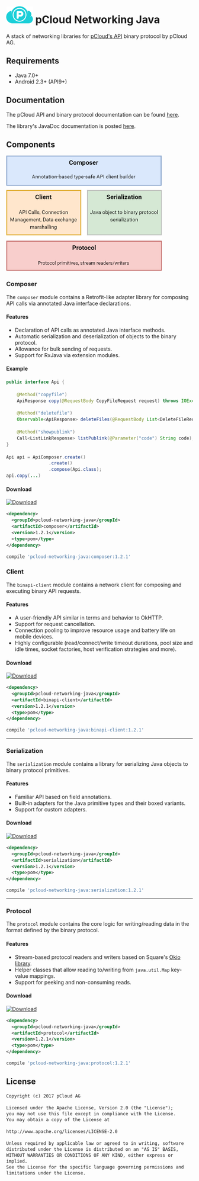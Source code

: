 # <img src="docs/logo_color.png" width="72"> pCloud Networking Java

A stack of networking libraries for [ pCloud's API][docs] binary protocol by pCloud AG.

## Requirements

- Java 7.0+
- Android 2.3+ (API9+)

## Documentation

The pCloud API and binary protocol documentation can be found [here][docs].

The library's JavaDoc documentation is posted [here](https://pcloud.github.io/pcloud-networking-java/).


## Components

<img src="docs/images/module-stack.png">

### Composer

The `composer` module contains a Retrofit-like adapter library for composing API calls via annotated Java interface declarations.

#### Features

* Declaration of API calls as annotated Java interface methods.
* Automatic serialization and deserialization of objects to the binary protocol.
* Allowance for bulk sending of requests.
* Support for RxJava via extension modules.

#### Example

```java
public interface Api {

    @Method("copyfile")
    ApiResponse copy(@RequestBody CopyFileRequest request) throws IOException;

    @Method("deletefile")
    Observable<ApiResponse> deleteFiles(@RequestBody List<DeleteFileRequest> requests);

    @Method("showpublink")
    Call<ListLinkResponse> listPublink(@Parameter("code") String code);
}

Api api = ApiComposer.create()
                .create()
                .compose(Api.class);
api.copy(...)

```

#### Download

[ ![Download](https://api.bintray.com/packages/pcloud/pcloud-networking-java/composer/images/download.svg) ](https://bintray.com/pcloud/pcloud-networking-java/composer/_latestVersion)

```xml
<dependency>
  <groupId>pcloud-networking-java</groupId>
  <artifactId>composer</artifactId>
  <version>1.2.1</version>
  <type>pom</type>
</dependency>
```

```groovy
compile 'pcloud-networking-java:composer:1.2.1'
```

### Client

The `binapi-client` module contains a network client for composing and executing binary API requests.

#### Features

* A user-friendly API similar in terms and behavior to OkHTTP.
* Support for request cancellation.
* Connection pooling to improve resource usage and battery life on mobile devices.
* Highly configurable (read/connect/write timeout durations, pool size and idle times, socket factories, host verification strategies and more).

#### Download

[ ![Download](https://api.bintray.com/packages/pcloud/pcloud-networking-java/binapi-client/images/download.svg) ](https://bintray.com/pcloud/pcloud-networking-java/binapi-client/_latestVersion)

```xml
<dependency>
  <groupId>pcloud-networking-java</groupId>
  <artifactId>binapi-client</artifactId>
  <version>1.2.1</version>
  <type>pom</type>
</dependency>
```

```groovy
compile 'pcloud-networking-java:binapi-client:1.2.1'
```

--------------------------------------------------------------------------------
### Serialization

The `serialization` module contains a library for serializing Java objects to binary protocol primitives.

#### Features

* Familiar API based on field annotations.
* Built-in adapters for the Java primitive types and their boxed variants.
* Support for custom adapters.

#### Download

[ ![Download](https://api.bintray.com/packages/pcloud/pcloud-networking-java/serialization/images/download.svg) ](https://bintray.com/pcloud/pcloud-networking-java/serialization/_latestVersion)

```xml
<dependency>
  <groupId>pcloud-networking-java</groupId>
  <artifactId>serialization</artifactId>
  <version>1.2.1</version>
  <type>pom</type>
</dependency>
```

```groovy
compile 'pcloud-networking-java:serialization:1.2.1'
```
--------------------------------------------------------------------------------
### Protocol

The `protocol` module contains the core logic for writing/reading data in the format defined by the binary protocol.

#### Features

* Stream-based protocol readers and writers based on Square's [Okio library](https://github.com/square/okio).
* Helper classes that allow reading to/writing from `java.util.Map` key-value mappings.
* Support for peeking and non-consuming reads.

#### Download

[ ![Download](https://api.bintray.com/packages/pcloud/pcloud-networking-java/protocol/images/download.svg) ](https://bintray.com/pcloud/pcloud-networking-java/protocol/_latestVersion)

```xml
<dependency>
  <groupId>pcloud-networking-java</groupId>
  <artifactId>protocol</artifactId>
  <version>1.2.1</version>
  <type>pom</type>
</dependency>
```

```groovy
compile 'pcloud-networking-java:protocol:1.2.1'
```


## License
	Copyright (c) 2017 pCloud AG

	Licensed under the Apache License, Version 2.0 (the "License");
	you may not use this file except in compliance with the License.
	You may obtain a copy of the License at

    http://www.apache.org/licenses/LICENSE-2.0

    Unless required by applicable law or agreed to in writing, software
    distributed under the License is distributed on an "AS IS" BASIS,
    WITHOUT WARRANTIES OR CONDITIONS OF ANY KIND, either express or implied.
    See the License for the specific language governing permissions and
    limitations under the License.





[site]: https://www.pcloud.com/
[docs]: https://docs.pcloud.com/
